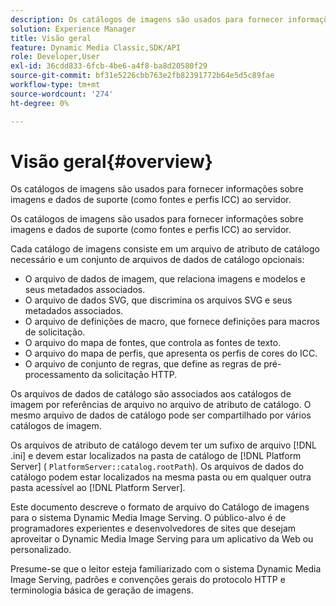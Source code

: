 ```yaml
---
description: Os catálogos de imagens são usados para fornecer informações sobre imagens e dados de suporte (como fontes e perfis ICC) ao servidor.
solution: Experience Manager
title: Visão geral
feature: Dynamic Media Classic,SDK/API
role: Developer,User
exl-id: 36cdd833-6fcb-4be6-a4f8-ba8d20580f29
source-git-commit: bf31e5226cbb763e2fb82391772b64e5d5c89fae
workflow-type: tm+mt
source-wordcount: '274'
ht-degree: 0%

---
```


# Visão geral{#overview}

Os catálogos de imagens são usados para fornecer informações sobre imagens e dados de suporte (como fontes e perfis ICC) ao servidor.

Os catálogos de imagens são usados para fornecer informações sobre imagens e dados de suporte (como fontes e perfis ICC) ao servidor.

Cada catálogo de imagens consiste em um arquivo de atributo de catálogo necessário e um conjunto de arquivos de dados de catálogo opcionais:

* O arquivo de dados de imagem, que relaciona imagens e modelos e seus metadados associados.
* O arquivo de dados SVG, que discrimina os arquivos SVG e seus metadados associados.
* O arquivo de definições de macro, que fornece definições para macros de solicitação.
* O arquivo do mapa de fontes, que controla as fontes de texto.
* O arquivo do mapa de perfis, que apresenta os perfis de cores do ICC.
* O arquivo de conjunto de regras, que define as regras de pré-processamento da solicitação HTTP.

Os arquivos de dados de catálogo são associados aos catálogos de imagem por referências de arquivo no arquivo de atributo de catálogo. O mesmo arquivo de dados de catálogo pode ser compartilhado por vários catálogos de imagem.

Os arquivos de atributo de catálogo devem ter um sufixo de arquivo [!DNL .ini] e devem estar localizados na pasta de catálogo de [!DNL Platform Server] ( `PlatformServer::catalog.rootPath`). Os arquivos de dados do catálogo podem estar localizados na mesma pasta ou em qualquer outra pasta acessível ao [!DNL Platform Server].

Este documento descreve o formato de arquivo do Catálogo de imagens para o sistema Dynamic Media Image Serving. O público-alvo é de programadores experientes e desenvolvedores de sites que desejam aproveitar o Dynamic Media Image Serving para um aplicativo da Web ou personalizado.

Presume-se que o leitor esteja familiarizado com o sistema Dynamic Media Image Serving, padrões e convenções gerais do protocolo HTTP e terminologia básica de geração de imagens.
